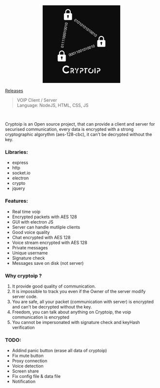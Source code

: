 <p align="center">
  <img width="256" height="256" src="logo/cryptoipComplexBack.png" />
</p>

[Releases](https://github.com/DrayNeur/cryptoip/releases)

> VOIP Client / Server <br>
> Language: NodeJS, HTML, CSS, JS
<br>

Cryptoip is an Open source project, that can provide a client and server for securised communication, every data is encrypted with a strong cryptographic algorythm (aes-128-cbc), it can't be decrypted without the key.

### Libraries:
- express
- http
- socket.io
- electron
- crypto
- jquery

### Features:
- Real time voip
- Encrypted packets with AES 128
- GUI with electron JS
- Server can handle mutliple clients
- Good voice quality
- Chat encrypted with AES 128
- Voice stream encrypted with AES 128
- Private messages
- Unique username
- Signature check
- Messages save on disk (not server)


### Why cryptoip ?
1. It provide good quality of communication.
2. It is impossible to track you even if the Owner of the server modify server code.
3. You are safe, all your packet (communication with server) is encrypted and can't be decrypted without the key.
4. Freedom, you can talk about anything on Cryptoip, the voip communication is encrypted
5. You cannot be impersonated with signature check and keyHash verification


### TODO:
- Addind panic button (erase all data of cryptoip)
- Fix mute button
- Proxy connection
- Voice detection
- Screen share
- Fix config file & data file
- Notification
